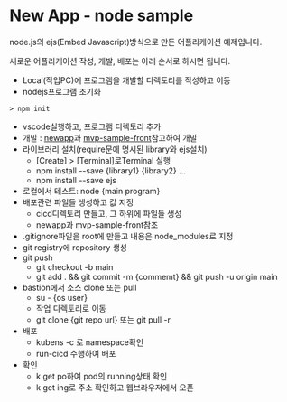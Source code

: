 # New App - node sample

node.js의 ejs(Embed Javascript)방식으로 만든 어플리케이션 예제입니다.    

새로운 어플리케이션 작성, 개발, 배포는 아래 순서로 하시면 됩니다.   

- Local(작업PC)에 프로그램을 개발할 디렉토리를 작성하고 이동      
- nodejs프로그램 초기화   
```
> npm init
```
- vscode실행하고, 프로그램 디렉토리 추가   
- 개발 : [newapp](https://github.com/happykube/newapp)과 [mvp-sample-front](https://github.com/happykube/mvp-sample-front)참고하여 개발    
- 라이브러리 설치(require문에 명시된 library와 ejs설치)   
  - [Create] > [Terminal]로Terminal 실행   
  - npm install --save {library1} {library2} ... 
  - npm install --save ejs  
- 로컬에서 테스트:  node {main program}    
- 배포관련 파일들 생성하고 값 지정   
  - cicd디렉토리 만들고, 그 하위에 파일들 생성   
  - newapp과 mvp-sample-front참조   
- .gitignore파일을 root에 만들고 내용은 node_modules로 지정   
- git registry에 repository 생성   
- git push   
  - git checkout -b main
  - git add . && git commit -m {commemt} && git push -u origin main 
- bastion에서 소스 clone 또는 pull   
  - su - {os user}   
  - 작업 디렉토리로 이동      
  - git clone {git repo url} 또는 git pull -r   
- 배포   
  - kubens -c 로 namespace확인   
  - run-cicd 수행하여 배포   
- 확인   
  - k get po하여 pod의 running상태 확인   
  - k get ing로 주소 확인하고 웹브라우저에서 오픈   





